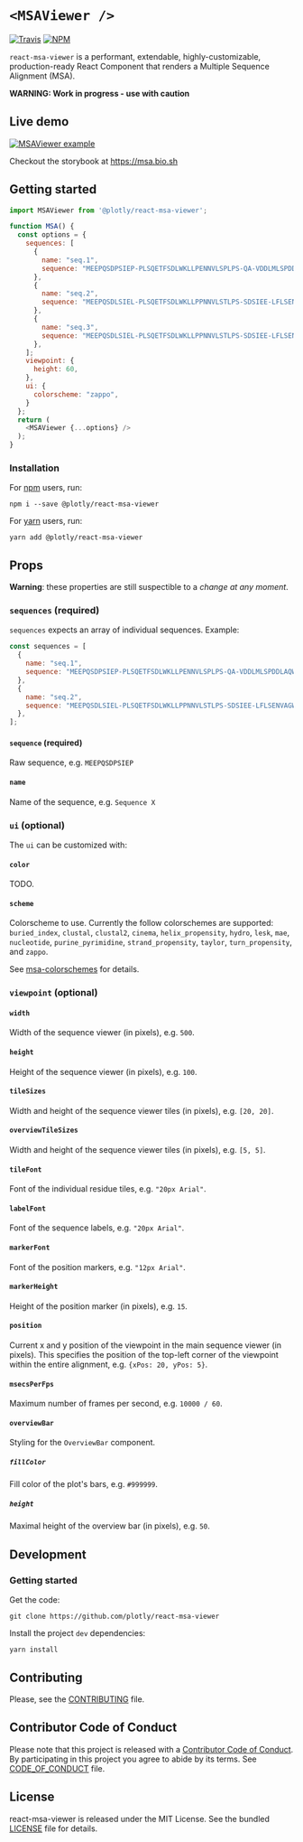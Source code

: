 `<MSAViewer />`
=============

[![Travis](https://img.shields.io/travis/plotly/react-msa-viewer/master.svg)](https://travis-ci.org/plotly/react-msa-viewer)
[![NPM](https://img.shields.io/npm/v/@plotly/react-msa-viewer.svg)](https://www.npmjs.com/package/@plotly/react-msa-viewer)

`react-msa-viewer` is a performant, extendable, highly-customizable, production-ready
React Component that renders a Multiple Sequence Alignment (MSA).

__WARNING: Work in progress - use with caution__

Live demo
---------

<a href="https://msa.bio.sh">
  <img alt="MSAViewer example" src="https://user-images.githubusercontent.com/4370550/46425572-50a8b900-c73c-11e8-9f46-a9cac3a5000b.png" />
</a>

Checkout the storybook at https://msa.bio.sh

Getting started
---------------

```js
import MSAViewer from '@plotly/react-msa-viewer';

function MSA() {
  const options = {
    sequences: [
      {
        name: "seq.1",
        sequence: "MEEPQSDPSIEP-PLSQETFSDLWKLLPENNVLSPLPS-QA-VDDLMLSPDDLAQWLTED"
      },
      {
        name: "seq.2",
        sequence: "MEEPQSDLSIEL-PLSQETFSDLWKLLPPNNVLSTLPS-SDSIEE-LFLSENVAGWLEDP"
      },
      {
        name: "seq.3",
        sequence: "MEEPQSDLSIEL-PLSQETFSDLWKLLPPNNVLSTLPS-SDSIEE-LFLSENVAGWLEDP"
      },
    ];
    viewpoint: {
      height: 60,
    },
    ui: {
      colorscheme: "zappo",
    }
  };
  return (
    <MSAViewer {...options} />
  );
}
```

### Installation

For [npm](https://www.npmjs.com) users, run:

```
npm i --save @plotly/react-msa-viewer
```

For [yarn](https://yarnpkg.com/en) users, run:

```
yarn add @plotly/react-msa-viewer
```

Props
-----

__Warning__: these properties are still suspectible to a _change at any moment_.

### `sequences` (required)

`sequences` expects an array of individual sequences.
Example:

```js
const sequences = [
  {
    name: "seq.1",
    sequence: "MEEPQSDPSIEP-PLSQETFSDLWKLLPENNVLSPLPS-QA-VDDLMLSPDDLAQWLTED",
  },
  {
    name: "seq.2",
    sequence: "MEEPQSDLSIEL-PLSQETFSDLWKLLPPNNVLSTLPS-SDSIEE-LFLSENVAGWLEDP",
  },
];
```

#### `sequence` (required)

Raw sequence, e.g. `MEEPQSDPSIEP`

#### `name`

Name of the sequence, e.g. `Sequence X`

### `ui` (optional)

The `ui` can be customized with:

#### `color`

TODO.

#### `scheme`

Colorscheme to use. Currently the follow colorschemes are supported:
`buried_index`, `clustal`, `clustal2`, `cinema`, `helix_propensity`, `hydro`,
`lesk`, `mae`, `nucleotide`, `purine_pyrimidine`, `strand_propensity`, `taylor`,
`turn_propensity`, and `zappo`.

See [msa-colorschemes](https://github.com/wilzbach/msa-colorschemes) for details.

### `viewpoint` (optional)

#### `width`

Width of the sequence viewer (in pixels), e.g. `500`.

#### `height`

Height of the sequence viewer (in pixels), e.g. `100`.

#### `tileSizes`

Width and height of the sequence viewer tiles (in pixels), e.g. `[20, 20]`.

#### `overviewTileSizes`

Width and height of the sequence viewer tiles (in pixels), e.g. `[5, 5]`.

#### `tileFont`

Font of the individual residue tiles, e.g. `"20px Arial"`.

#### `labelFont`

Font of the sequence labels, e.g. `"20px Arial"`.

#### `markerFont`

Font of the position markers, e.g. `"12px Arial"`.

#### `markerHeight`

Height of the position marker (in pixels), e.g. `15`.

#### `position`

Current x and y position of the viewpoint in the main sequence viewer (in pixels).
This specifies the position of the top-left corner of the viewpoint within the
entire alignment, e.g. `{xPos: 20, yPos: 5}`.

#### `msecsPerFps`

Maximum number of frames per second, e.g. `10000 / 60`.

#### `overviewBar`

Styling for the `OverviewBar` component.

##### `fillColor`

Fill color of the plot's bars, e.g. `#999999`.

##### `height`

Maximal height of the overview bar (in pixels), e.g. `50`.

Development
-----------

### Getting started

Get the code:

```
git clone https://github.com/plotly/react-msa-viewer
```

Install the project `dev` dependencies:

```
yarn install
```

Contributing
------------

Please, see the [CONTRIBUTING](CONTRIBUTING.md) file.

Contributor Code of Conduct
---------------------------

Please note that this project is released with a [Contributor Code of
Conduct](http://contributor-covenant.org/). By participating in this project you
agree to abide by its terms. See [CODE_OF_CONDUCT](CODE_OF_CONDUCT.md) file.

License
-------

react-msa-viewer is released under the MIT License. See the bundled
[LICENSE](LICENSE) file for details.
